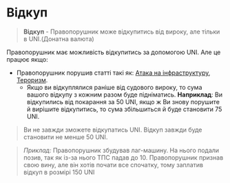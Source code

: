 # Відкуп

>**Відкуп** - Правопорушник може відкупитись від вироку, але тільки в UNI.(Донатна валюта)

Правопорушник має можливість відкупитись за допомогою UNI. Але це працює якщо:
- Правопорушник порушив статті такі як: [Атака на інфраструктуру](Статті/Атака%20на%20інфраструктуру.md), [Тероризм](Статті/Тероризм.md).
	- Якщо ви відкуплялися раніше від судового вироку, то сума вашого відкупу з кожним разом буде підніматись.
	 **Наприклад**: Ви відкупились від покарання за 50 UNI, якщо ж Ви знову порушите й вирішите відкупитись, то сума збільшиться й буде становити 75 UNI.

>Ви не завжди зможете відкупатись UNI. Відкуп завжди буде становити не менше 50 UNI.

>*Приклад:* Правопорушник збудував лаг-машину. На нього подали позив, так як із-за нього ТПС падав до 10. Правопорушник признав свою вину, але він хотів почати все спочатку, тому заплатив відкуп в розмірі 150 UNI